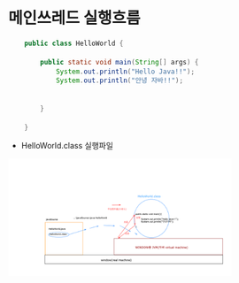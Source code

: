 # 메인쓰레드 실행흐름

```java
	public class HelloWorld {
	
		public static void main(String[] args) {
			System.out.println("Hello Java!!");
			System.out.println("안녕 자바!!");
			
	
		}
	
	}
```
- HelloWorld.class 실행파일

<img src='./image/99.자바클래스실행흐름.png' width="80%" height="70%"/>




